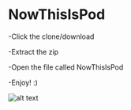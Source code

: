 # NowThisIsPod

-Click the clone/download


-Extract the zip


-Open the file called NowThisIsPod


-Enjoy! :)


![alt text](hhttps://gyazo.com/52389de8667697a486708d2f6417a84d)
